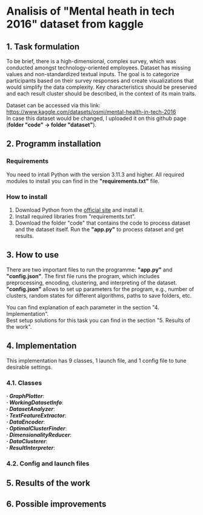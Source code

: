 # Analisis of "Mental heath in tech 2016" dataset from kaggle

## 1. Task formulation
To be brief, there is a high-dimensional, complex survey, which was conducted amongst technology-oriented employees. Dataset has missing values and non-standardized textual inputs. The goal is to categorize participants based on their survey responses and create visualizations that would simplify the data complexity. Key characteristics should be preserved and each result cluster should be described, in the context of its main traits.

Dataset can be accessed via this link: https://www.kaggle.com/datasets/osmi/mental-health-in-tech-2016  
In case this dataset would be changed, I uploaded it on this github page (**folder "code" -> folder "dataset"**).  
## 2. Programm installation
### Requirements 
You need to intall Python with the version 3.11.3 and higher. All required modules to install you can find in the **"requirements.txt"** file.

### How to install
1. Download Python from the [official site](https://www.python.org/downloads/) and install it.  
2. Install required libraries from "requirements.txt".  
3. Download the folder "code" that contains the code to process dataset and the dataset itself. Run the **"app.py"** to process dataset and get results.  

## 3. How to use
There are two important files to run the programme: **"app.py"** and **"config.json"**. The first file runs the program, which includes preprocessing, encoding, clustering, and interpreting of the dataset. **"config.json"** allows to set up parameters for the program, e.g., number of clusters, random states for different algorithms, paths to save folders, etc.  

You can find explanation of each parameter in the section "4. Implementation".  
Best setup solutions for this task you can find in the section "5. Results of the work".  

## 4. Implementation
This implementation has 9 classes, 1 launch file, and 1 config file to tune desirable settings.
### 4.1. Classes
**· *GraphPlotter***:  
**· *WorkingDatasetInfo***:  
**· *DatasetAnalyzer***:  
**· *TextFeatureExtractor***:  
**· *DataEncoder***:  
**· *OptimalClusterFinder***:  
**· *DimensionalityReducer***:  
**· *DataClusterer***:  
**· *ResultInterpreter***:  
### 4.2. Config and launch files


## 5. Results of the work

## 6. Possible improvements
